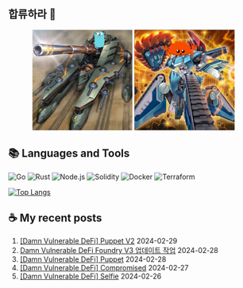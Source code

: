 ## 합류하라 🤝

<div align="center">
    <img src="https://github.com/piatoss3612/piatoss3612/blob/main/assets/go.png" alt="합류하라-go" width="40%" height="auto">
    <img src="https://github.com/piatoss3612/piatoss3612/blob/main/assets/rust.png" alt="합류하라-rust" width="40%" height="auto">
</div>

## 📚 Languages and Tools

![Go](https://img.shields.io/badge/Go-00ADD8?style=for-the-badge&logo=go&logoColor=white)
![Rust](https://img.shields.io/badge/Rust-000000?style=for-the-badge&logo=rust&logoColor=white)
![Node.js](https://img.shields.io/badge/Node.js-43853D?style=for-the-badge&logo=node.js&logoColor=white)
![Solidity](https://img.shields.io/badge/solidity-363636?style=for-the-badge&logo=solidity&logoColor=white)
![Docker](https://img.shields.io/badge/docker-%230db7ed.svg?style=for-the-badge&logo=docker&logoColor=white)
![Terraform](https://img.shields.io/badge/terraform-%235835CC.svg?style=for-the-badge&logo=terraform&logoColor=white)

[![Top Langs](https://github-readme-stats.vercel.app/api/top-langs/?username=piatoss3612&layout=compact)](https://github.com/piatoss3612/github-readme-stats)

## ☕ My recent posts

1. [[Damn Vulnerable DeFi] Puppet V2](https://piatoss3612.tistory.com/146) 2024-02-29
2. [Damn Vulnerable DeFi Foundry V3 업데이트 작업](https://piatoss3612.tistory.com/149) 2024-02-28
3. [[Damn Vulnerable DeFi] Puppet](https://piatoss3612.tistory.com/145) 2024-02-28
4. [[Damn Vulnerable DeFi] Compromised](https://piatoss3612.tistory.com/144) 2024-02-27
5. [[Damn Vulnerable DeFi] Selfie](https://piatoss3612.tistory.com/143) 2024-02-26